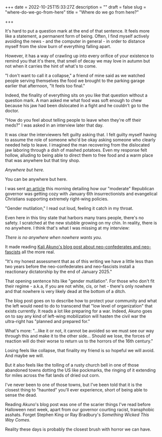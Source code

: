 +++
date = 2022-10-25T15:33:27Z
description = ""
draft = false
slug = "where-do-we-go-from-here"
title = "Where do we go from here?"

+++


It's hard to put a question mark at the end of that sentence. It feels more like a statement, a permanent form of being. Often, I find myself actively avoiding the news - and the computer in general - in order to distance myself from the slow burn of everything falling apart.

However, it has a way of crawling up into every orifice of your existence to remind you that it's there, that smell of decay we may love in autumn but not when it carries the hint of what's to come.

"I don't want to call it a collapse," a friend of mine said as we watched people serving themselves the food we brought to the parking garage earlier that afternoon, "It feels too final."

Indeed, the finality of everything sits on you like that question without a question mark. A man asked me what food was soft enough to chew because his jaw had been dislocated in a fight and he couldn't go to the doctor.

"How do you feel about telling people to leave when they're off their meds?" I was asked in an interview later that day.

It was clear the interviewers felt guilty asking that. I felt guilty myself having to assume the role of someone who'd be okay asking someone who clearly needed help to leave. I imagined the man recovering from the dislocated jaw laboring through a dish of mashed potatoes. Even my response felt hollow, alluding to being able to direct them to free food and a warm place that was anywhere but that tiny shop.

_Anywhere but here._

You can be anywhere but here.

I was sent [an article](https://thevpo.org/2022/10/23/lie-down-with-dogs/) this morning detailing how our "moderate" Republican governor was getting cozy with January 6th insurrectionists and evangelical Christians supporting extremely right-wing policies.

"Gender mutilation," I read out loud, feeling it catch in my throat.

Even here in this tiny state that harbors many trans people, there's no safety. I scratched at the new stubble growing on my chin. In reality, there is no anywhere. I think that's what I was missing at my interview:

_There is no anywhere when nowhere wants you._

It made reading [Kali Akuno's blog post about neo-confederates and neo-fascists](https://navigatingthestorm.blogspot.com/2022/01/some-thoughts-on-what-can-be-done-to.html) all the more real.

"It's my honest assessment that as of this writing we have a little less than two years before the neo-confederates and neo-fascists install a reactionary dictatorship by the end of January 2025."

That opening sentence hits like "gender mutilation". For those who don't fit their regime - a.k.a, if you are not white, cis, or het - there's only nowhere and that nowhere is very likely dead at the bottom of a ditch.

The blog post goes on to describe how to protect your community and what the left would need to do to transcend that "low level of organization" that exists currently. It reads a lot like preparing for a war. Indeed, Akuno goes on to say any kind of left-wing mobilization will hasten the civil war the ultra-right has "planned and prepared for."

What's more: "...like it or not, it cannot be avoided so we must see our way through this and make it to the other side... Should we lose, the forces of reaction will do their worse to return us to the horrors of the 16th century."

Losing feels like collapse, that finality my friend is so hopeful we will avoid. And maybe we will.

But it also feels like the tolling of a rusty church bell in one of those abandoned towns dotting the US like pockmarks, the ringing of it extending for miles across the flat lands of dried out corn.

I've never been to one of those towns, but I've been told that it is the closest thing to "haunted" you'll ever experience, short of being able to sense the dead.

Reading Akuno's blog post was one of the scarier things I've read before Halloween next week, apart from our governor courting racist, transphobic asshats. Forget Stephen King or Ray Bradbury's _Something Wicked This Way Comes_.

Reality these days is probably the closest brush with horror we can have.

